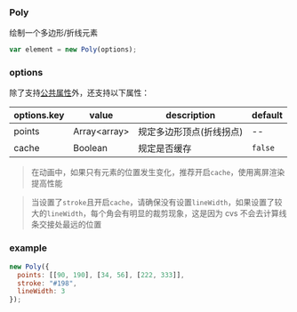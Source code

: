 ### Poly

绘制一个多边形/折线元素

```js
var element = new Poly(options);
```

### options

除了支持[公共属性](/docs/element.html#options)外，还支持以下属性：

| options.key | value        | description              | default |
| ----------- | ------------ | ------------------------ | ------- |
| points      | Array\<array> | 规定多边形顶点(折线拐点) | --      |
| cache       | Boolean | 规定是否缓存    | `false` |

> 在动画中，如果只有元素的位置发生变化，推荐开启`cache`，使用离屏渲染提高性能

> 当设置了`stroke`且开启`cache`，请确保没有设置`lineWidth`，如果设置了较大的`lineWidth`，每个角会有明显的裁剪现象，这是因为 cvs 不会去计算线条交接处最远的位置

### example

```js
new Poly({
  points: [[90, 190], [34, 56], [222, 333]],
  stroke: "#198",
  lineWidth: 3
});
```

